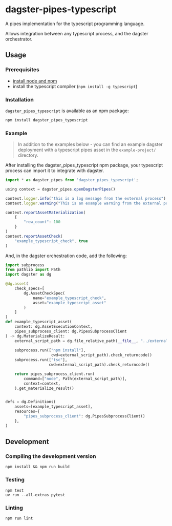 # dagster-pipes-typescript

A pipes implementation for the typescript programming language.

Allows integration between any typescript process, and the dagster orchestrator.

## Usage

### Prerequisites

- [install node and npm](https://nodejs.org/en/download)
- install the typescript compiler (`npm install -g typescript`)

### Installation

`dagster_pipes_typescript` is available as an npm package:

```sh
npm install dagster_pipes_typescript
```

### Example

> In addition to the examples below - you can find an example dagster deployment with a typescript pipes asset in the `example-project/` directory.

After installing the dagster_pipes_typescript npm package, your typescript process can import it to integrate with dagster.

```typescript
import * as dagster_pipes from 'dagster_pipes_typescript';

using context = dagster_pipes.openDagsterPipes()

context.logger.info("this is a log message from the external process")
context.logger.warning("This is an example warning from the external process")

context.reportAssetMaterialization(
    {
        "row_count": 100
    }
)
context.reportAssetCheck(
    "example_typescript_check", true
)
```

And, in the dagster orchestration code, add the following:

```python
import subprocess
from pathlib import Path
import dagster as dg

@dg.asset(
    check_specs=[
        dg.AssetCheckSpec(
            name="example_typescript_check",
            asset="example_typescript_asset"
        )
    ]
)
def example_typescript_asset(
    context: dg.AssetExecutionContext, 
    pipes_subprocess_client: dg.PipesSubprocessClient
) -> dg.MaterializeResult:
    external_script_path = dg.file_relative_path(__file__, "../external_typescript_code/")
    
    subprocess.run(["npm install"],
                    cwd=external_script_path).check_returncode()
    subprocess.run(["tsc"],
                   cwd=external_script_path).check_returncode()

    return pipes_subprocess_client.run(
        command=["node", Path(external_script_path)],
        context=context,
    ).get_materialize_result()


defs = dg.Definitions(
    assets=[example_typescript_asset],
    resources={
        "pipes_subprocess_client": dg.PipesSubprocessClient()
    },
)

```

## Development

### Compiling the development version

```
npm install && npm run build
```

### Testing

```
npm test
uv run --all-extras pytest
```

### Linting

```
npm run lint
```